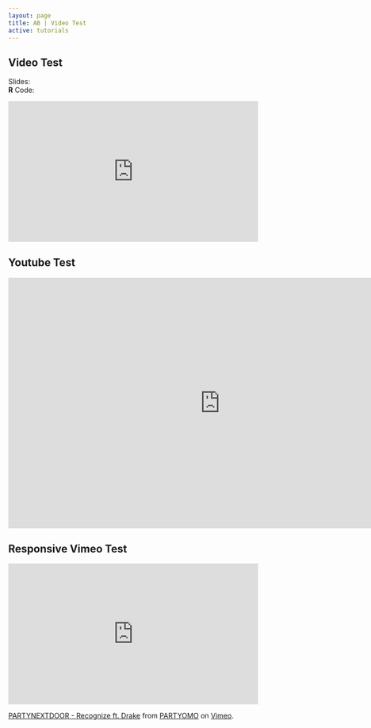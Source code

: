 ```yaml
---
layout: page
title: AB | Video Test
active: tutorials
---
```


## Video Test

Slides: <a href="http://aaronbaggett.com/code/two_way_anova.R">
          <span class="glyphicon glyphicon-file"></span>
        </a>
<br>
**R** Code: <a href="http://aaronbaggett.com/code/two_way_anova.R">
          <span class="glyphicon glyphicon-signal"></span>
        </a>

<style>.embed-container { position: relative; padding-bottom: 56.25%; height: 0; overflow: hidden; max-width: 100%; } .embed-container iframe, .embed-container object, .embed-container embed { position: absolute; top: 0; left: 0; width: 100%; height: 100%; }</style><div class='embed-container'><iframe src='https://player.vimeo.com/video/103384798?color=ffffff' frameborder='0' webkitAllowFullScreen mozallowfullscreen allowFullScreen></iframe></div>

## Youtube Test
<iframe width="853" height="505" src="https://www.youtube-nocookie.com/embed/U5oIvfraRrU" frameborder="0" allow="accelerometer; autoplay; encrypted-media; gyroscope; picture-in-picture" allowfullscreen></iframe>

## Responsive Vimeo Test
<div style="padding:56.25% 0 0 0;position:relative;"><iframe src="https://player.vimeo.com/video/103384798?loop=1" style="position:absolute;top:0;left:0;width:100%;height:100%;" frameborder="0" allow="autoplay; fullscreen" allowfullscreen></iframe></div><script src="https://player.vimeo.com/api/player.js"></script>
<p><a href="https://vimeo.com/103384798">PARTYNEXTDOOR - Recognize ft. Drake</a> from <a href="https://vimeo.com/user22038649">PARTYOMO</a> on <a href="https://vimeo.com">Vimeo</a>.</p>